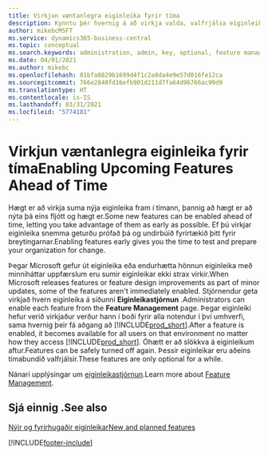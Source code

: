 ```yaml
---
title: Virkjun væntanlegra eiginleika fyrir tíma
description: Kynntu þér hvernig á að virkja valda, valfrjálsa eiginleika áður en þeir eru sjálfkrafa innleiddir.
author: mikebcMSFT
ms.service: dynamics365-business-central
ms.topic: conceptual
ms.search.keywords: administration, admin, key, optional, feature management, early access, preview
ms.date: 04/01/2021
ms.author: mikebc
ms.openlocfilehash: 01bfa8829b1699d4f1c2a8da4e9e57d016fe12ca
ms.sourcegitcommit: 766e2840fd16efb901d211d7fa64d96766ac99d9
ms.translationtype: HT
ms.contentlocale: is-IS
ms.lasthandoff: 03/31/2021
ms.locfileid: "5774181"
---
```

# <a name="enabling-upcoming-features-ahead-of-time"></a><span data-ttu-id="13883-103">Virkjun væntanlegra eiginleika fyrir tíma</span><span class="sxs-lookup"><span data-stu-id="13883-103">Enabling Upcoming Features Ahead of Time</span></span>

<span data-ttu-id="13883-104">Hægt er að virkja suma nýja eiginleika fram í tímann, þannig að hægt er að nýta þá eins fljótt og hægt er.</span><span class="sxs-lookup"><span data-stu-id="13883-104">Some new features can be enabled ahead of time, letting you take advantage of them as early as possible.</span></span> <span data-ttu-id="13883-105">Ef þú virkjar eiginleika snemma geturðu prófað þá og undirbúið fyrirtækið þitt fyrir breytingarnar.</span><span class="sxs-lookup"><span data-stu-id="13883-105">Enabling features early gives you the time to test and prepare your organization for change.</span></span>

<span data-ttu-id="13883-106">Þegar Microsoft gefur út eiginleika eða endurhætta hönnun eiginleika með minniháttar uppfærslum eru sumir eiginleikar ekki strax virkir.</span><span class="sxs-lookup"><span data-stu-id="13883-106">When Microsoft releases features or feature design improvements as part of minor updates, some of the features aren't immediately enabled.</span></span> <span data-ttu-id="13883-107">Stjórnendur geta virkjað hvern eiginleika á síðunni **Eiginleikastjórnun** .</span><span class="sxs-lookup"><span data-stu-id="13883-107">Administrators can enable each feature from the **Feature Management** page.</span></span> <span data-ttu-id="13883-108">Þegar eiginleiki hefur verið virkjaður verður hann í boði fyrir alla notendur í því umhverfi, sama hvernig þeir fá aðgang að [!INCLUDE[prod_short](includes/prod_short.md)].</span><span class="sxs-lookup"><span data-stu-id="13883-108">After a feature is enabled, it becomes available for all users on that environment no matter how they access [!INCLUDE[prod_short](includes/prod_short.md)].</span></span> <span data-ttu-id="13883-109">Óhætt er að slökkva á eiginleikum aftur.</span><span class="sxs-lookup"><span data-stu-id="13883-109">Features can be safely turned off again.</span></span> <span data-ttu-id="13883-110">Þessir eiginleikar eru aðeins tímabundið valfrjálsir.</span><span class="sxs-lookup"><span data-stu-id="13883-110">These features are only optional for a while.</span></span>

<span data-ttu-id="13883-111">Nánari upplýsingar um [eiginleikastjórnun](/dynamics365/business-central/dev-itpro/administration/feature-management).</span><span class="sxs-lookup"><span data-stu-id="13883-111">Learn more about [Feature Management](/dynamics365/business-central/dev-itpro/administration/feature-management).</span></span>  

## <a name="see-also"></a><span data-ttu-id="13883-112">Sjá einnig .</span><span class="sxs-lookup"><span data-stu-id="13883-112">See also</span></span>

[<span data-ttu-id="13883-113">Nýir og fyrirhugaðir eiginleikar</span><span class="sxs-lookup"><span data-stu-id="13883-113">New and planned features</span></span>](/dynamics365-release-plan/2021wave1/)  


[!INCLUDE[footer-include](includes/footer-banner.md)]